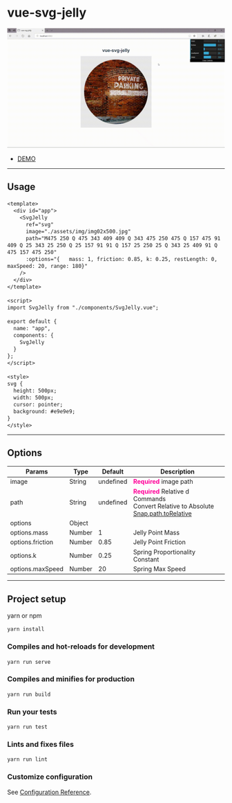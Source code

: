 # vue-svg-jelly

<img src="sample.gif" />

<ul>
	<li><a href="http://yoshihitofujiwara.github.io/vue-svg-jelly/index.html" target="_blank">DEMO</a></li>
</ul>


___
## Usage

```
<template>
  <div id="app">
    <SvgJelly
      ref="svg"
      image="./assets/img/img02x500.jpg"
      path="M475 250 Q 475 343 409 409 Q 343 475 250 475 Q 157 475 91 409 Q 25 343 25 250 Q 25 157 91 91 Q 157 25 250 25 Q 343 25 409 91 Q 475 157 475 250"
      :options="{	mass: 1, friction: 0.85, k: 0.25, restLength: 0, maxSpeed: 20, range: 180}"
    />
  </div>
</template>

<script>
import SvgJelly from "./components/SvgJelly.vue";

export default {
  name: "app",
  components: {
    SvgJelly
  }
};
</script>

<style>
svg {
  height: 500px;
  width: 500px;
  cursor: pointer;
  background: #e9e9e9;
}
</style>

```

___
## Options

|Params|Type|Default|Description|
|----|----|----|----|
|image|String|undefined|<strong style="color:#f09">Required</strong> image path|
|path|String|undefined|<strong style="color:#f09">Required</strong> Relative d Commands <br> Convert Relative to Absolute <a href="http://snapsvg.io/docs/#Snap.path.toAbsolute" target="_blank">Snap.path.toRelative</a> |
|options|Object| | |
|options.mass|Number|1|Jelly Point Mass|
|options.friction|Number|0.85|Jelly Point Friction|
|options.k|Number|0.25|Spring Proportionality Constant|
|options.maxSpeed|Number|20|Spring Max Speed|
___



## Project setup
yarn or npm

```
yarn install
```

### Compiles and hot-reloads for development
```
yarn run serve
```

### Compiles and minifies for production
```
yarn run build
```

### Run your tests
```
yarn run test
```

### Lints and fixes files
```
yarn run lint
```

### Customize configuration
See [Configuration Reference](https://cli.vuejs.org/config/).
